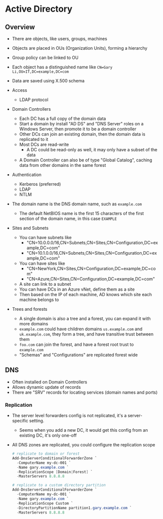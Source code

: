 # Active Directory

## Overview

- There are objects, like users, groups, machines
- Objects are placed in OUs (Organization Units), forming a hierarchy
- Group policy can be linked to OU
- Each object has a distinguished name like `CN=Gary Li,OU=IT,DC=example,DC=com`
- Data are saved using X.500 schema

- Access
  - LDAP protocol

- Domain Controllers
  - Each DC has a full copy of the domain data
  - Start a domain by install "AD DS" and "DNS Server" roles on a Windows Server, then promote it to be a domain controller
  - Other DCs can join an existing domain, then the domain data is replicated to it
  - Most DCs are read-write
    - A DC could be read-only as well, it may only have a subset of the data
  - A Domain Controller can also be of type "Global Catalog", caching data from other domains in the same forest

- Authentication
  - Kerberos (preferred)
  - LDAP
  - NTLM

- The domain name is the DNS domain name, such as `example.com`
  - The default NetBIOS name is the first 15 characters of the first section of the domain name, in this case `EXAMPLE`

- Sites and Subnets
  - You can have subnets like
    - "CN=10.0.0.0/16,CN=Subnets,CN=Sites,CN=Configuration,DC=example,DC=com"
    - "CN=10.1.0.0/16,CN=Subnets,CN=Sites,CN=Configuration,DC=example,DC=com"
  - You can have sites like
    - "CN=NewYork,CN=Sites,CN=Configuration,DC=example,DC=com"
    - "CN=Azure,CN=Sites,CN=Configuration,DC=example,DC=com"
  - A site can link to a subnet
  - You can have DCs in an Azure vNet, define them as a site
  - Then based on the IP of each machine, AD knows which site each machine belongs to

- Trees and forests
  - A single domain is also a tree and a forest, you can expand it with more domains
  - `example.com` could have children domains `us.example.com` and `uk.example.com`, they form a tree, and have transitive trust between them
  - `foo.com` can join the forest, and have a forest root trust to `example.com`
  - "Schemas" and "Configurations" are replicated forest wide

## DNS

- Often installed on Domain Controllers
- Allows dynamic update of records
- There are "SRV" records for locating services (domain names and ports)

### Replication

- The server level forwarders config is not replicated, it's a server-specific setting.
  - Seems when you add a new DC, it would get this config from an existing DC, it's only one-off
- All DNS zones are replicated, you could configure the replication scope

  ```powershell
  # replicate to domain or forest
  Add-DnsServerConditionalForwarderZone `
    -ComputerName my-dc-001 `
    -Name gary.example.com `
    -ReplicationScope [Domain|Forest] `
    -MasterServers 8.8.8.8

  # replicate to a custom directory partition
  Add-DnsServerConditionalForwarderZone `
    -ComputerName my-dc-001 `
    -Name gary.example.com `
    -ReplicationScope Custom `
    -DirectoryPartitionName partition1.gary.example.com `
    -MasterServers 8.8.8.8
  ```

